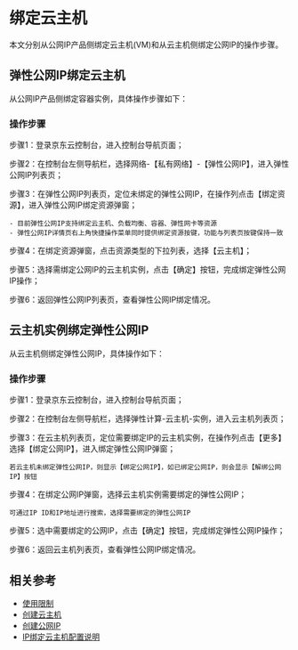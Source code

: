 # 绑定云主机
本文分别从公网IP产品侧绑定云主机(VM)和从云主机侧绑定公网IP的操作步骤。

## 弹性公网IP绑定云主机
从公网IP产品侧绑定容器实例，具体操作步骤如下：

### 操作步骤

步骤1：登录京东云控制台，进入控制台导航页面；

步骤2：在控制台左侧导航栏，选择网络-【私有网络】-【弹性公网IP】，进入弹性公网IP列表页；

步骤3：在弹性公网IP列表页，定位未绑定的弹性公网IP，在操作列点击【绑定资源】，进入弹性公网IP绑定资源弹窗；

	- 目前弹性公网IP支持绑定云主机、负载均衡、容器、弹性网卡等资源
	- 弹性公网IP详情页右上角快捷操作菜单同时提供绑定资源按键，功能与列表页按键保持一致

步骤4：在绑定资源弹窗，点击资源类型的下拉列表，选择【云主机】；

步骤5：选择需绑定公网IP的云主机实例，点击【确定】按钮，完成绑定弹性公网IP操作；

步骤6：返回弹性公网IP列表页，查看弹性公网IP绑定情况。

## 云主机实例绑定弹性公网IP
从云主机侧绑定弹性公网IP，具体操作如下：
### 操作步骤

步骤1：登录京东云控制台，进入控制台导航页面；

步骤2：在控制台左侧导航栏，选择弹性计算-云主机-实例，进入云主机列表页；

步骤3：在云主机列表页，定位需要绑定IP的云主机实例，在操作列点击【更多】选择【绑定公网IP】，进入绑定弹性公网IP弹窗；
```
若云主机未绑定弹性公网IP，则显示【绑定公网IP】，如已绑定公网IP，则会显示【解绑公网IP】按钮
```
步骤4：在绑定公网IP弹窗，选择云主机实例需要绑定的弹性公网IP；
```
可通过IP ID和IP地址进行搜索，选择需要绑定的弹性公网IP
```
步骤5：选中需要绑定的公网IP，点击【确定】按钮，完成绑定弹性公网IP操作；

步骤6：返回云主机列表页，查看弹性公网IP绑定情况。

## 相关参考

- [使用限制](../../Introduction/Restrictions.md)
- [创建云主机](https://docs.jdcloud.com/cn/virtual-machines/create-instance)
- [创建公网IP](https://docs.jdcloud.com/cn/elastic-ip/create-elastic-ip)
- [IP绑定云主机配置说明](VM-Configuration-Introduction.md)

